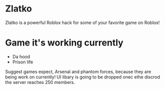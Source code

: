 # Zlatko
  Zlatko is a powerful Roblox hack for some of your favorite game on Roblox!
# Game it's working currently
* Da hood
* Prison life

Suggest games expect, Arsenal and phantom forces, because they are being work on currently!
  UI libary is going to be dropped onec ethe discrod the server reaches 250 members.

